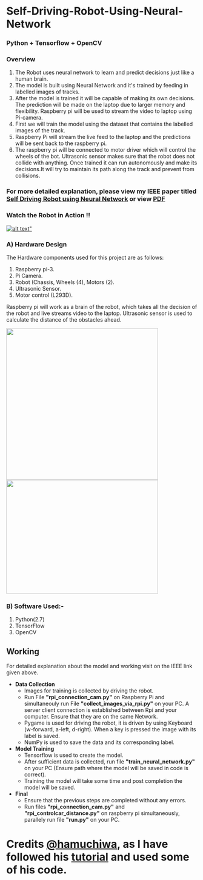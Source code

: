 # Self-Driving-Robot-Using-Neural-Network 
### Python + Tensorflow + OpenCV
### Overview
   1) The Robot uses neural network to learn and predict decisions just like a human brain.
   2) The model is built using Neural Network and it's trained by feeding in labelled images of tracks.
   3) After the model is trained it will be capable of making its own decisions. The prediction will be made on the laptop due to larger memory and flexibility. Raspberry pi will be used to stream the video to laptop using Pi-camera.
   4) First we will train the model using the dataset that contains the labelled images of the track.
   5) Raspberry Pi will stream the live feed to the laptop and the predictions will be sent back to the raspberry pi.
   6) The raspberry pi will be connected to motor driver which will control the wheels of the bot. Ultrasonic sensor makes sure that the robot does not collide with anything. Once trained it can run autonomously and make its decisions.It will try to maintain its path along the track and prevent from collisions. 

### For more detailed explanation, please view my IEEE paper titled <a href="https://ieeexplore.ieee.org/document/8533870" target="_blank">Self Driving Robot using Neural Network</a> or view <a href="https://drive.google.com/file/d/1H88Ns1iP7Ow5b2O4E5hxdy6M_rmgmLdV/view?usp=sharing">PDF</a> 
    
### Watch the Robot in Action !!
<a href="https://youtu.be/ljr4xq2ozOs" target="_blank">![alt text](https://github.com/akshay1997feb/Self-Driving-Robot-Using-Neural-Network/blob/master/pic.png)"</a>

    
### A) Hardware Design
   The Hardware components used for this project are as follows:
    
   1. Raspberry pi-3.
   2. Pi Camera.
   3. Robot (Chassis, Wheels (4), Motors (2).
   4. Ultrasonic Sensor.
   5. Motor control (L293D).
    
   Raspberry pi will work as a brain of the robot, which takes all the decision of the robot and live streams video to the laptop. Ultrasonic sensor is used to calculate the distance of the obstacles ahead.
    



<img src="https://github.com/akshay1997feb/Self-Driving-Robot-Using-Neural-Network/blob/master/IMG_20180208_192412353.jpg" width="400" height="400">

<img src="https://github.com/akshay1997feb/Self-Driving-Robot-Using-Neural-Network/blob/master/pic2.png" width="400" height="300">



### B) Software Used:-
   1) Python(2.7)
   2) TensorFlow
   3) OpenCV

## Working
For detailed explanation about the model and working visit on the IEEE link given above.
* **Data Collection**
    * Images for training is collected by driving the robot.
    * Run File **"rpi_connection_cam.py"** on Raspberry Pi and simultaneouly run File **"collect_images_via_rpi.py"** on your PC. A server client connection is established between Rpi and your computer. Ensure that they are on the same Network.
    * Pygame is used for driving the robot, it is driven by using Keyboard (w-forward, a-left, d-right). When a key is pressed the image with its label is saved.
    * NumPy is used to save the data and its corresponding label.
* **Model Training**
    * Tensorflow is used to create the model.
    * After sufficient data is collected, run file **"train_neural_network.py"** on your PC (Ensure path where the model will be saved in code is correct).
    * Training the model will take some time and post completion the model will be saved.
* **Final**
    * Ensure that the previous steps are completed without any errors.
    * Run files **"rpi_connection_cam.py"** and **"rpi_controlcar_distance.py"** on raspberry pi simultaneously, parallely run file **"run.py"** on your PC.
 
 
 
 
# Credits <a href="https://github.com/hamuchiwa/">@hamuchiwa</a>, as I have followed his <a href="https://github.com/hamuchiwa/AutoRCCar">tutorial</a> and used some of his code.
